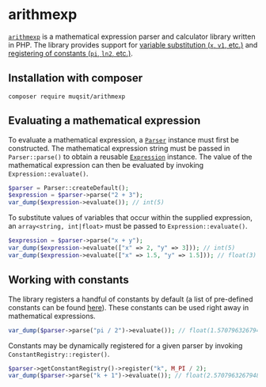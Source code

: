 # arithmexp
[`arithmexp`](https://github.com/Muqsit/arithmexp) is a mathematical expression parser and calculator library written in PHP.
The library provides support for [variable substitution (`x`, `v1`, etc.)](https://github.com/Muqsit/arithmexp#evaluating-a-mathematical-expression) and [registering of constants (`pi`, `ln2`, etc.)](https://github.com/Muqsit/arithmexp#working-with-constants).

## Installation with composer
```
composer require muqsit/arithmexp
```

## Evaluating a mathematical expression
To evaluate a mathematical expression, a [`Parser`](https://github.com/Muqsit/arithmexp/blob/master/src/Parser.php) instance must first be constructed.
The mathematical expression string must be passed in `Parser::parse()` to obtain a reusable [`Expression`](https://github.com/Muqsit/arithmexp/blob/master/src/expression/Expression.php) instance.
The value of the mathematical expression can then be evaluated by invoking `Expression::evaluate()`.
```php
$parser = Parser::createDefault();
$expression = $parser->parse("2 + 3");
var_dump($expression->evaluate()); // int(5)
```

To substitute values of variables that occur within the supplied expression, an `array<string, int|float>` must be passed to `Expression::evaluate()`.
```php
$expression = $parser->parse("x + y");
var_dump($expression->evaluate(["x" => 2, "y" => 3])); // int(5)
var_dump($expression->evaluate(["x" => 1.5, "y" => 1.5])); // float(3)
```

## Working with constants
The library registers a handful of constants by default (a list of pre-defined constants can be found [here](https://github.com/Muqsit/arithmexp/wiki/List-of-pre-defined-constants)).
These constants can be used right away in mathematical expressions.
```php
var_dump($parser->parse("pi / 2")->evaluate()); // float(1.5707963267948966)
```

Constants may be dynamically registered for a given parser by invoking `ConstantRegistry::register()`.
```php
$parser->getConstantRegistry()->register("k", M_PI / 2);
var_dump($parser->parse("k + 1")->evaluate()); // float(2.5707963267948966)
```
